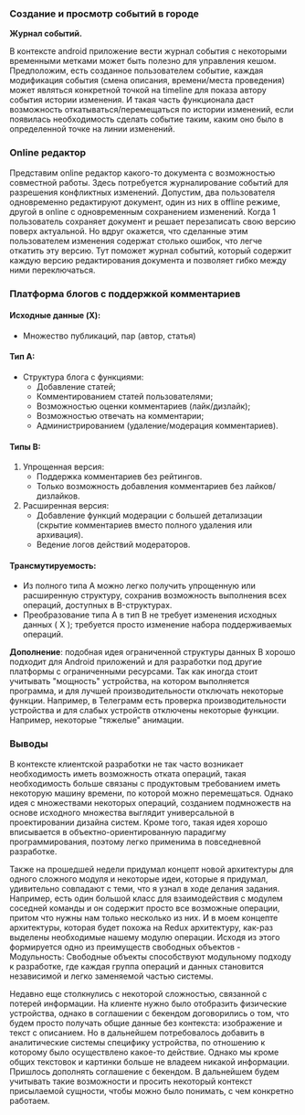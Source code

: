 ### Создание и просмотр событий в городе

**Журнал событий.** 

В контексте android приложение вести журнал события с некоторыми временными метками может быть полезно для управления кешом. 
Предположим, есть созданное пользователем событие, каждая модификация события (смена описания, времени/места проведения) может являться конкретной точкой на timeline для показа автору события истории изменения.
И такая часть функционала даст возможность откатываться/перемещаться по истории изменений, если появилась необходимость сделать событие таким, каким оно было в определенной точке на линии изменений.

### Online редактор

Представим online редактор какого-то документа с возможностью совместной работы. Здесь потребуется журналирование событий для разрешения конфликтных изменений.
Допустим, два пользователя одновременно редактируют документ, один из них в offline режиме, другой в online с одновременным сохранением изменений. 
Когда 1 пользователь сохраняет документ и решает перезаписать свою версию поверх актуальной. 
Но вдруг окажется, что сделанные этим пользователем изменения содержат столько ошибок, что легче откатить эту версию. Тут поможет журнал событий, который содержит каждую версию редактирования документа и позволяет гибко между ними переключаться.

### Платформа блогов с поддержкой комментариев

#### Исходные данные (X):
- Множество публикаций, пар (автор, статья)

#### Тип A:
- Структура блога с функциями:
    - Добавление статей;
    - Комментированием статей пользователями;
    - Возможностью оценки комментариев (лайк/дизлайк);
    - Возможностью отвечать на комментарии;
    - Администрированием (удаление/модерация комментариев).

#### Типы B:
1. Упрощенная версия:
    - Поддержка комментариев без рейтингов.
    - Только возможность добавления комментариев без лайков/дизлайков.
2. Расширенная версия:
    - Добавление функций модерации с большей детализации (скрытие комментариев вместо полного удаления или архивация).
    - Ведение логов действий модераторов.

#### Трансмутируемость:
- Из полного типа A можно легко получить упрощенную или расширенную структуру, сохранив возможность выполнения всех операций, доступных в B-структурах.
- Преобразование типа A в тип B не требует изменения исходных данных \( X \); требуется просто изменение набора поддерживаемых операций.

**Дополнение**: подобная идея ограниченной структуры данных B хорошо подходит для Android приложений и для разработки под другие платформы с ограниченными ресурсами. 
Так как иногда стоит учитывать "мощность" устройства, на котором выполняется программа, и для лучшей производительности отключать некоторые функции.
Например, в Телеграмм есть проверка производительности устройства и для слабых устройств отключены некоторые функции. Например, некоторые "тяжелые" анимации.

### Выводы

В контексте клиентской разработки не так часто возникает необходимость иметь возможность отката операций, такая необходимость больше связаны с продуктовым требованием иметь некоторую машину времени, по которой можно перемещаться.
Однако идея с множествами некоторых операций, созданием подмножеств на основе исходного множества выглядит универсальной в проектировании дизайна систем. 
Кроме того, такая идея хорошо вписывается в объектно-ориентированную парадигму программирования, поэтому легко применима в повседневной разработке.

Также на прошедшей недели придумал концепт новой архитектуры для одного сложного модуля и некоторые идеи, которые я придумал, удивительно совпадают с теми, что я узнал в ходе делания задания.
Например, есть один большой класс для взаимодействия с модулем соседней команды и он содержит просто все возможные операции, притом что нужны нам только несколько из них.
И в моем концепте архитектуры, которая будет похожа на Redux архитектуру, как-раз выделены необходимые нашему модулю операции. 
Исходя из этого формируется одно из преимуществ свободных объектов - Модульность: Свободные объекты способствуют модульному подходу к разработке, где каждая группа операций и данных становится независимой и легко заменяемой частью системы.

Недавно еще столкнулись с некоторой сложностью, связанной с потерей информации. На клиенте нужно было отобразить физические устройства, однако в соглашении с бекендом договорились о том, что будем просто получать общие данные без контекста: изображение и текст с описанием.
Но в дальнейшем потребовалось добавить в аналитические системы специфику устройства, по отношению к которому было осуществлено какое-то действие. Однако мы кроме общих текстовок и картинки больше не владеем никакой информации.
Пришлось дополнять соглашение с бекендом. В дальнейшем будем учитывать такие возможности и просить некоторый контекст присылаемой сущности, чтобы можно было понимать, с чем конкретно работаем.
